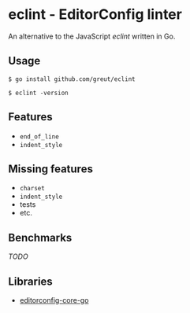 # eclint - EditorConfig linter

An alternative to the JavaScript _eclint_ written in Go.

## Usage

```
$ go install github.com/greut/eclint

$ eclint -version
```

## Features

- `end_of_line`
- `indent_style`

## Missing features

- `charset`
- `indent_style`
- tests
- etc.

## Benchmarks

*TODO*

## Libraries

- [editorconfig-core-go](https://github.com/editorconfig/editorconfig-core-go)

